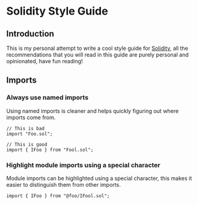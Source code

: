 # Solidity Style Guide

## Introduction

This is my personal attempt to write a cool style guide for [Solidity](https://soliditylang.org/), all the recommendations that you will read in this guide are purely personal and opinionated, have fun reading!

## Imports

### Always use named imports

Using named imports is cleaner and helps quickly figuring out where imports come from.

```solidity
// This is bad
import "Foo.sol";

// This is good
import { IFoo } from "Fool.sol";
```

### Highlight module imports using a special character

Module imports can be highlighted using a special character, this makes it easier to distinguish them from other imports.

```solidity
import { IFoo } from "@foo/IFool.sol";
```

